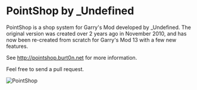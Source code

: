 PointShop by _Undefined
=========

PointShop is a shop system for Garry's Mod developed by _Undefined. The original version was created over 2 years ago in November 2010, and has now been re-created from scratch for Garry's Mod 13 with a few new features.

See http://pointshop.burt0n.net for more information.

Feel free to send a pull request.

![PointShop](http://puu.sh/1zkWC)